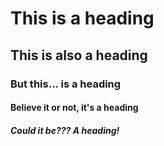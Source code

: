 # This is a heading 

## This is also a heading 

### But this... is a heading 

#### Believe it or not, it's a heading 

##### Could it be??? A heading! 

